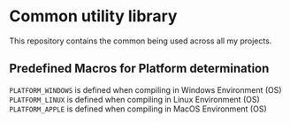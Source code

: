 # Common utility library
This repository contains the common being used across all my projects.

## Predefined Macros for Platform determination
`PLATFORM_WINDOWS` is defined when compiling in Windows Environment (OS)
`PLATFORM_LINUX` is defined when compiling in Linux Environment (OS)
`PLATFORM_APPLE` is defined when compiling in MacOS Environment (OS)
